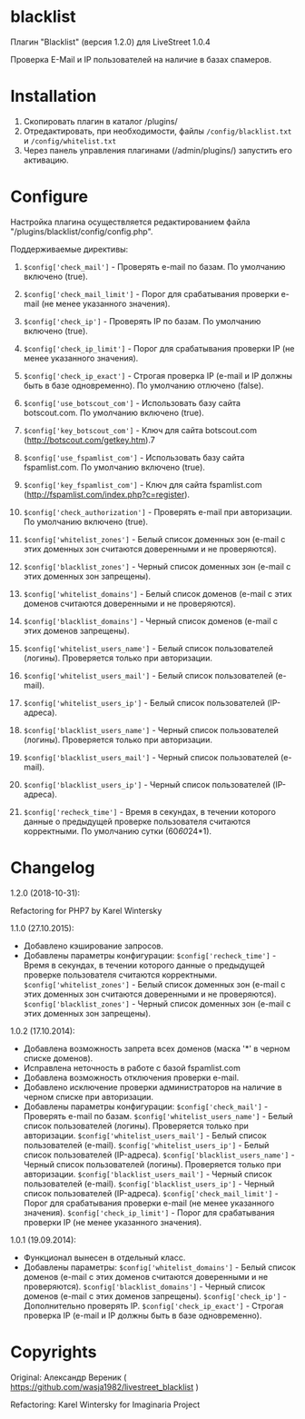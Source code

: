 blacklist
=========

Плагин "Blacklist" (версия 1.2.0) для LiveStreet 1.0.4

Проверка E-Mail и IP пользователей на наличие в базах спамеров.

Installation
============

1. Скопировать плагин в каталог /plugins/
2. Отредактировать, при необходимости, файлы `/config/blacklist.txt` и `/config/whitelist.txt`
3. Через панель управления плагинами (/admin/plugins/) запустить его активацию.


Configure
=========

Настройка плагина осуществляется редактированием файла "/plugins/blacklist/config/config.php".

Поддерживаемые директивы:
1) `$config['check_mail']` - Проверять e-mail по базам. По умолчанию включено (true).

2) `$config['check_mail_limit']` - Порог для срабатывания проверки e-mail (не менее указанного значения).

3) `$config['check_ip']` - Проверять IP по базам. По умолчанию включено (true).

4) `$config['check_ip_limit']` - Порог для срабатывания проверки IP (не менее указанного значения).

5) `$config['check_ip_exact']` - Строгая проверка IP (e-mail и IP должны быть в базе одновременно). По умолчанию отлючено (false).

6) `$config['use_botscout_com']` - Использовать базу сайта botscout.com. По умолчанию включено (true).

7) `$config['key_botscout_com']` - Ключ для сайта botscout.com (http://botscout.com/getkey.htm).7

8) `$config['use_fspamlist_com']` - Использовать базу сайта fspamlist.com. По умолчанию включено (true).

9) `$config['key_fspamlist_com']` - Ключ для сайта fspamlist.com (http://fspamlist.com/index.php?c=register).

10) `$config['check_authorization']` - Проверять e-mail при авторизации. По умолчанию включено (true).

11) `$config['whitelist_zones']` - Белый список доменных зон (e-mail с этих доменных зон считаются доверенными и не проверяются).

12) `$config['blacklist_zones']` - Черный список доменных зон (e-mail с этих доменных зон запрещены).

13) `$config['whitelist_domains']` - Белый список доменов (e-mail с этих доменов считаются доверенными и не проверяются).

14) `$config['blacklist_domains']` - Черный список доменов (e-mail с этих доменов запрещены).

15) `$config['whitelist_users_name']` - Белый список пользователей (логины). Проверяется только при авторизации.

16) `$config['whitelist_users_mail']` - Белый список пользователей (e-mail).

17) `$config['whitelist_users_ip']` - Белый список пользователей (IP-адреса).

18) `$config['blacklist_users_name']` - Черный список пользователей (логины). Проверяется только при авторизации.

19) `$config['blacklist_users_mail']` - Черный список пользователей (e-mail).

20) `$config['blacklist_users_ip']` - Черный список пользователей (IP-адреса).

21) `$config['recheck_time']` - Время в секундах, в течении которого данные о предыдущей проверке пользователя считаются корректными. По умолчанию сутки (60*60*24*1).


Changelog
=========

1.2.0 (2018-10-31):

Refactoring for PHP7 by Karel Wintersky

1.1.0 (27.10.2015):
- Добавлено кэширование запросов.
- Добавлены параметры конфигурации:
`$config['recheck_time']` - Время в секундах, в течении которого данные о предыдущей проверке пользователя считаются корректными.
`$config['whitelist_zones']` - Белый список доменных зон (e-mail с этих доменных зон считаются доверенными и не проверяются).
`$config['blacklist_zones']` - Черный список доменных зон (e-mail с этих доменных зон запрещены).



1.0.2 (17.10.2014):
- Добавлена возможность запрета всех доменов (маска '*' в черном списке доменов).
- Исправлена неточность в работе с базой fspamlist.com
- Добавлена возможность отключения проверки e-mail.
- Добавлено исключение проверки администраторов на наличие в черном списке при авторизации.
- Добавлены параметры конфигурации:
`$config['check_mail']` - Проверять e-mail по базам.
`$config['whitelist_users_name']` - Белый список пользователей (логины). Проверяется только при авторизации.
`$config['whitelist_users_mail']` - Белый список пользователей (e-mail).
`$config['whitelist_users_ip']` - Белый список пользователей (IP-адреса).
`$config['blacklist_users_name']` - Черный список пользователей (логины). Проверяется только при авторизации.
`$config['blacklist_users_mail']` - Черный список пользователей (e-mail).
`$config['blacklist_users_ip']` - Черный список пользователей (IP-адреса).
`$config['check_mail_limit']` - Порог для срабатывания проверки e-mail (не менее указанного значения).
`$config['check_ip_limit']` - Порог для срабатывания проверки IP (не менее указанного значения).

1.0.1 (19.09.2014):
- Функционал вынесен в отдельный класс.
- Добавлены параметры:
`$config['whitelist_domains']` - Белый список доменов (e-mail с этих доменов считаются доверенными и не проверяются).
`$config['blacklist_domains']` - Черный список доменов (e-mail с этих доменов запрещены).
`$config['check_ip']` - Дополнительно проверять IP.
`$config['check_ip_exact']` - Строгая проверка IP (e-mail и IP должны быть в базе одновременно).

Copyrights
==========

Original: Александр Вереник ( https://github.com/wasja1982/livestreet_blacklist )

Refactoring: Karel Wintersky for Imaginaria Project

